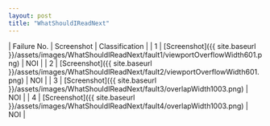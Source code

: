 ```yaml
---
layout: post
title: "WhatShouldIReadNext"
---
```

| Failure No. | Screenshot | Classification |
| 1 | [Screenshot]({{ site.baseurl }}/assets/images/WhatShouldIReadNext/fault1/viewportOverflowWidth601.png) | NOI |
| 2 | [Screenshot]({{ site.baseurl }}/assets/images/WhatShouldIReadNext/fault2/viewportOverflowWidth601.png) | NOI |
| 3 | [Screenshot]({{ site.baseurl }}/assets/images/WhatShouldIReadNext/fault3/overlapWidth1003.png) | NOI |
| 4 | [Screenshot]({{ site.baseurl }}/assets/images/WhatShouldIReadNext/fault4/overlapWidth1003.png) | NOI |
